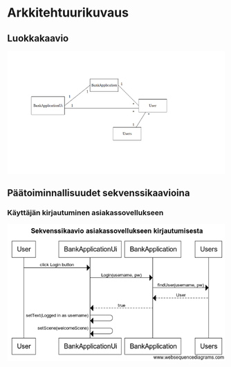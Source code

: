 # Arkkitehtuurikuvaus

## Luokkakaavio

<img src="https://github.com/prinsessv/ot-harjoitustyo/blob/master/dokumentaatio/kuvat/Luokkakaavio.png" width="900">

## Päätoiminnallisuudet sekvenssikaavioina

### Käyttäjän kirjautuminen asiakassovellukseen

<img src="https://github.com/prinsessv/ot-harjoitustyo/blob/master/dokumentaatio/kuvat/kirjautumisSekvenssikaavio.png" width="900">
